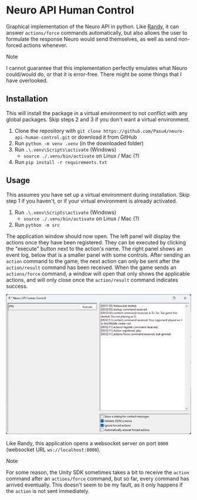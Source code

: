 # Neuro API Human Control

Graphical implementation of the Neuro API in python.
Like [Randy](https://github.com/VedalAI/neuro-game-sdk/blob/main/Randy), it can answer `actions/force` commands automatically, but also allows the user to formulate the response Neuro would send themselves, as well as send non-forced actions whenever.

> [!Note]
> I cannot guarantee that this implementation perfectly emulates what Neuro could/would do, or that it is error-free.
> There might be some things that I have overlooked.

## Installation

This will install the package in a virtual environment to not conflict with any global packages.
Skip steps 2 and 3 if you don't want a virtual environment.

1. Clone the repository with `git clone https://github.com/Pasu4/neuro-api-human-control.git` or download it from GitHub
2. Run `python -m venv .venv` (in the downloaded folder)
3. Run `.\.venv\Scripts\activate` (Windows)
    - `source ./.venv/bin/activate` on Linux / Mac (?)
4. Run `pip install -r requirements.txt`

## Usage

This assumes you have set up a virtual environment during installation.
Skip step 1 if you haven't, or if your virtual environment is already activated.

1. Run `.\.venv\Scripts\activate` (Windows)
    - `source ./.venv/bin/activate` on Linux / Mac (?)
2. Run `python -m src`

The application window should now open.
The left panel will display the actions once they have been registered.
They can be executed by clicking the "execute" button next to the action's name.
The right panel shows an event log, below that is a smaller panel with some controls.
After sending an `action` command to the game, the next action can only be sent after the `action/result` command has been received.
When the game sends an `actions/force` command, a window will open that only shows the applicable actions, and will only close once the `action/result` command indicates success.

![Image of the application](image.png)

Like Randy, this application opens a websocket server on port `8000` (websocket URL `ws://localhost:8000`).

> [!Note]
> For some reason, the Unity SDK sometimes takes a bit to receive the `action` command after an `actions/force` command, but so far, every command has arrived eventually.
> This doesn't seem to be my fault, as it only happens if the `action` is not sent immediately.
